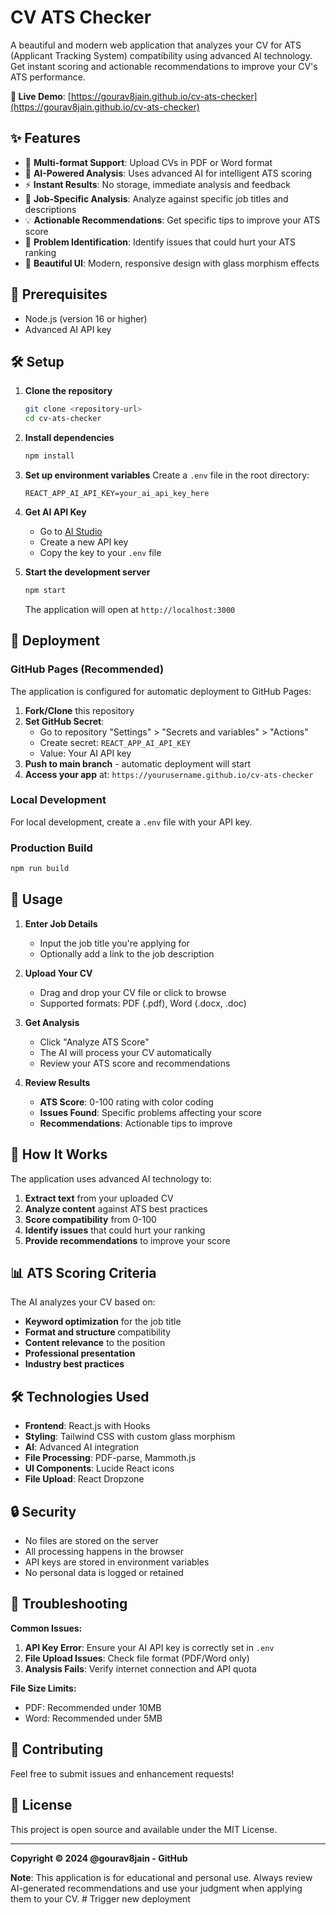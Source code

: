 # CV ATS Checker

A beautiful and modern web application that analyzes your CV for ATS (Applicant Tracking System) compatibility using advanced AI technology. Get instant scoring and actionable recommendations to improve your CV's ATS performance.

**🚀 Live Demo**: [https://gourav8jain.github.io/cv-ats-checker](https://gourav8jain.github.io/cv-ats-checker)

## ✨ Features

- 📄 **Multi-format Support**: Upload CVs in PDF or Word format
- 🤖 **AI-Powered Analysis**: Uses advanced AI for intelligent ATS scoring
- ⚡ **Instant Results**: No storage, immediate analysis and feedback
- 🎯 **Job-Specific Analysis**: Analyze against specific job titles and descriptions
- 💡 **Actionable Recommendations**: Get specific tips to improve your ATS score
- 🚨 **Problem Identification**: Identify issues that could hurt your ATS ranking
- 🎨 **Beautiful UI**: Modern, responsive design with glass morphism effects

## 🚀 Prerequisites

- Node.js (version 16 or higher)
- Advanced AI API key

## 🛠️ Setup

1. **Clone the repository**
   ```bash
   git clone <repository-url>
   cd cv-ats-checker
   ```

2. **Install dependencies**
   ```bash
   npm install
   ```

3. **Set up environment variables**
   Create a `.env` file in the root directory:
   ```env
   REACT_APP_AI_API_KEY=your_ai_api_key_here
   ```

4. **Get AI API Key**
   - Go to [AI Studio](https://makersuite.google.com/app/apikey)
   - Create a new API key
   - Copy the key to your `.env` file

5. **Start the development server**
   ```bash
   npm start
   ```

   The application will open at `http://localhost:3000`

## 🚀 Deployment

### **GitHub Pages (Recommended)**
The application is configured for automatic deployment to GitHub Pages:

1. **Fork/Clone** this repository
2. **Set GitHub Secret**:
   - Go to repository "Settings" > "Secrets and variables" > "Actions"
   - Create secret: `REACT_APP_AI_API_KEY`
   - Value: Your AI API key
3. **Push to main branch** - automatic deployment will start
4. **Access your app** at: `https://yourusername.github.io/cv-ats-checker`

### **Local Development**
For local development, create a `.env` file with your API key.

### **Production Build**
```bash
npm run build
```

## 📱 Usage

1. **Enter Job Details**
   - Input the job title you're applying for
   - Optionally add a link to the job description

2. **Upload Your CV**
   - Drag and drop your CV file or click to browse
   - Supported formats: PDF (.pdf), Word (.docx, .doc)

3. **Get Analysis**
   - Click "Analyze ATS Score"
   - The AI will process your CV automatically
   - Review your ATS score and recommendations

4. **Review Results**
   - **ATS Score**: 0-100 rating with color coding
   - **Issues Found**: Specific problems affecting your score
   - **Recommendations**: Actionable tips to improve

## 🔧 How It Works

The application uses advanced AI technology to:

1. **Extract text** from your uploaded CV
2. **Analyze content** against ATS best practices
3. **Score compatibility** from 0-100
4. **Identify issues** that could hurt your ranking
5. **Provide recommendations** to improve your score

## 📊 ATS Scoring Criteria

The AI analyzes your CV based on:

- **Keyword optimization** for the job title
- **Format and structure** compatibility
- **Content relevance** to the position
- **Professional presentation**
- **Industry best practices**

## 🛠️ Technologies Used

- **Frontend**: React.js with Hooks
- **Styling**: Tailwind CSS with custom glass morphism
- **AI**: Advanced AI integration
- **File Processing**: PDF-parse, Mammoth.js
- **UI Components**: Lucide React icons
- **File Upload**: React Dropzone

## 🔒 Security

- No files are stored on the server
- All processing happens in the browser
- API keys are stored in environment variables
- No personal data is logged or retained

## 🚨 Troubleshooting

**Common Issues:**

1. **API Key Error**: Ensure your AI API key is correctly set in `.env`
2. **File Upload Issues**: Check file format (PDF/Word only)
3. **Analysis Fails**: Verify internet connection and API quota

**File Size Limits:**
- PDF: Recommended under 10MB
- Word: Recommended under 5MB

## 🤝 Contributing

Feel free to submit issues and enhancement requests!

## 📄 License

This project is open source and available under the MIT License.

---

**Copyright © 2024 @gourav8jain - GitHub**

**Note**: This application is for educational and personal use. Always review AI-generated recommendations and use your judgment when applying them to your CV. # Trigger new deployment
